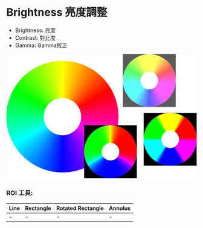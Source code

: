 # Brightness 亮度調整

* Brightness: 亮度
* Contrast: 對比度
* Gamma: Gamma校正

![](../../../.gitbook/assets/tu-pian-4.png)

### ROI 工具:

| Line | Rectangle | Rotated Rectangle | Annulus |
| :--- | :--- | :--- | :--- |
| - | - | - | - |

